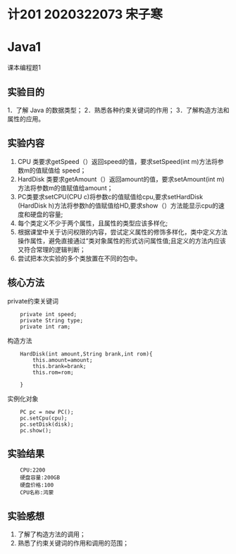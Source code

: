 # 计201 2020322073 宋子寒
# Java1
课本编程题1

## 实验目的
1．了解 Java 的数据类型；
2．熟悉各种约束关键词的作用；
3．了解构造方法和属性的应用。
## 实验内容
1. CPU 类要求getSpeed（）返回speed的值，要求setSpeed(int m)方法将参数m的值赋值给 speed；
2. HardDisk 类要求getAmount（）返回amount的值，要求setAmount(int m)方法将参数m的值赋值给amount；
3. PC类要求setCPU(CPU c)将参数c的值赋值给cpu,要求setHardDisk (HardDisk h)方法将参数h的值赋值给HD,要求show（）方法能显示cpu的速度和硬盘的容量;
4. 每个类定义不少于两个属性，且属性的类型应该多样化;
5. 根据课堂中关于访问权限的内容，尝试定义属性的修饰多样化，类中定义方法操作属性，避免直接通过“类对象属性的形式访问属性值;且定义的方法内应该又符合常理的逻辑判断；
6. 尝试把本次实验的多个类放置在不同的包中。
## 核心方法
private约束关键词
```
	private int speed;		
	private String type;	
	private int ram;
```
构造方法
```
	HardDisk(int amount,String brank,int rom){
		this.amount=amount;
		this.brank=brank;
		this.rom=rom;
		
	}
```
实例化对象
```
	PC pc = new PC();
	pc.setCpu(cpu);
	pc.setDisk(disk);
	pc.show();
```
## 实验结果
```
	CPU:2200
	硬盘容量:200GB
	硬盘价格:100
	CPU名称:鸿蒙
```
## 实验感想
1. 了解了构造方法的调用；
2. 熟悉了约束关键词的作用和调用的范围；
